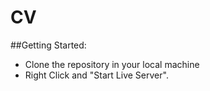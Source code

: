 # CV
##Getting Started:
- Clone the repository in your local machine
- Right Click and "Start Live Server".
